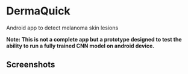 # DermaQuick
Android app to detect melanoma skin lesions 

<b>
Note: 
This is not a complete app but a prototype designed to test the ability to run a fully trained CNN model on android device. 
</b> 


<h2> Screenshots </h2> 




